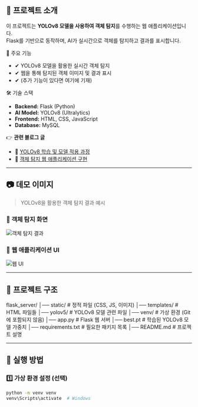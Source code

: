 ## 📌 프로젝트 소개
이 프로젝트는 **YOLOv8 모델을 사용하여 객체 탐지**를 수행하는 웹 애플리케이션입니다.  
Flask를 기반으로 동작하며, AI가 실시간으로 객체를 탐지하고 결과를 표시합니다.

🎯 주요 기능
- ✔ YOLOv8 모델을 활용한 실시간 객체 탐지
- ✔ 웹을 통해 탐지된 객체 이미지 및 결과 표시
- ✔ (추가 기능이 있다면 여기에 기재)

🛠️ 기술 스택
- **Backend:** Flask (Python)
- **AI Model:** YOLOv8 (Ultralytics)
- **Frontend:** HTML, CSS, JavaScript
- **Database:** MySQL

👉 **관련 블로그 글**
- 📖 [YOLOv8 학습 및 모델 적용 과정](https://djjin02.tistory.com/205)
- 📖 [객체 탐지 웹 애플리케이션 구현](https://djjin02.tistory.com/207)

---

## 📷 데모 이미지
> YOLOv8을 활용한 객체 탐지 결과 예시  

### 📌 **객체 탐지 화면**
![객체 탐지 결과](https://your-image-url.com/yolo-detection-example.png)

### 📌 **웹 애플리케이션 UI**
![웹 UI](https://your-image-url.com/web-ui-example.png)

---

## 📂 프로젝트 구조
flask_server/
│── static/             # 정적 파일 (CSS, JS, 이미지)
│── templates/          # HTML 파일들
│── yolov5/             # YOLOv8 모델 관련 파일
│── venv/               # 가상 환경 (Git에 포함되지 않음)
│── app.py              # Flask 웹 서버
│── best.pt             # 학습된 YOLOv8 모델 가중치
│── requirements.txt    # 필요한 패키지 목록
│── README.md           # 프로젝트 설명

---

## 📖 실행 방법
### 1️⃣ **가상 환경 설정 (선택)**
```bash
python -m venv venv
venv\Scripts\activate  # Windows


